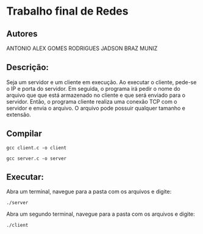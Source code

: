 # Trabalho final de Redes 

## Autores

ANTONIO ALEX GOMES RODRIGUES
JADSON BRAZ MUNIZ


## Descrição: 

Seja um servidor e um cliente em execução. 
Ao executar o cliente, pede-se o IP e porta do servidor. 
Em seguida, o programa irá pedir o nome do arquivo que que está armazenado no cliente e que será enviado para o servidor. 
Então, o programa cliente realiza uma conexão TCP com o servidor e envia o arquivo. 
O arquivo pode possuir qualquer tamanho e extensão.

## Compilar

	gcc client.c -o client

	gcc server.c -o server

## Executar:

Abra um terminal, navegue para a pasta com os arquivos e digite: 
	
	./server

Abra um segundo terminal, navegue para a pasta com os arquivos e digite: 

	./client


